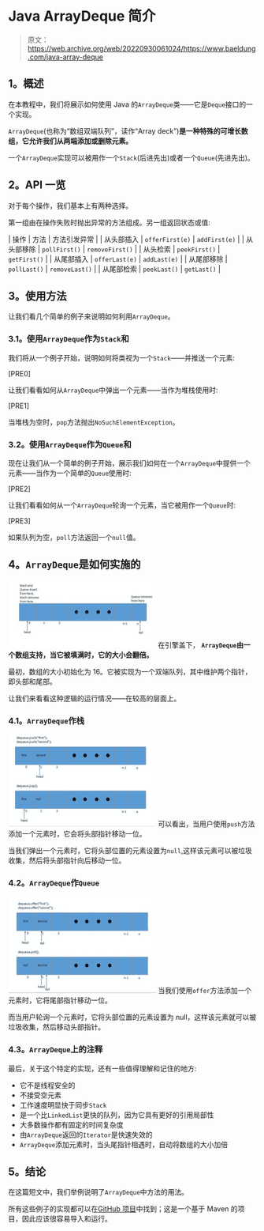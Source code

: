 # Java ArrayDeque 简介

> 原文：<https://web.archive.org/web/20220930061024/https://www.baeldung.com/java-array-deque>

## **1。概述**

在本教程中，我们将展示如何使用 Java 的`ArrayDeque`类——它是`Deque`接口的一个实现。

`ArrayDeque`(也称为“数组双端队列”，读作“Array deck”)**是一种特殊的可增长数组，它允许我们从两端添加或删除元素。**

一个`ArrayDeque`实现可以被用作一个`Stack`(后进先出)或者一个`Queue`(先进先出)。

## **2。API 一览**

对于每个操作，我们基本上有两种选择。

第一组由在操作失败时抛出异常的方法组成。另一组返回状态或值:

| 操作 | 方法 | 方法引发异常 |
| 从头部插入 | `offerFirst(e)` | `addFirst(e)` |
| 从头部移除 | `pollFirst()` | `removeFirst()` |
| 从头检索 | `peekFirst()` | `getFirst()` |
| 从尾部插入 | `offerLast(e)` | `addLast(e)` |
| 从尾部移除 | `pollLast()` | `removeLast()` |
| 从尾部检索 | `peekLast()` | `getLast()` |

## **3。使用方法**

让我们看几个简单的例子来说明如何利用`ArrayDeque`。

### **3.1。使用`ArrayDeque`作为`Stack`和**

我们将从一个例子开始，说明如何将类视为一个`Stack`——并推送一个元素:

[PRE0]

让我们看看如何从`ArrayDeque`中弹出一个元素——当作为堆栈使用时:

[PRE1]

当堆栈为空时，`pop`方法抛出`NoSuchElementException`。

### **3.2。使用`ArrayDeque`作为`Queue`和**

现在让我们从一个简单的例子开始，展示我们如何在一个`ArrayDeque`中提供一个元素——当作为一个简单的`Queue`使用时:

[PRE2]

让我们看看如何从一个`ArrayDeque`轮询一个元素，当它被用作一个`Queue`时:

[PRE3]

如果队列为空，`poll`方法返回一个`null`值。

## **4。`ArrayDeque`是如何实施的**

[![ArrayDeque](img/e2ba091d0f635ce2861647339907c185.png)](/web/20221126223607/https://www.baeldung.com/wp-content/uploads/2017/11/ArrayDeque.jpg) 
在引擎盖下， **`ArrayDeque`由一个数组支持，当它被填满时，它的大小会翻倍。**

最初，数组的大小初始化为 16。它被实现为一个双端队列，其中维护两个指针，即头部和尾部。

让我们来看看这种逻辑的运行情况——在较高的层面上。

### **4.1。`ArrayDeque`作栈**

[![Stack](img/2e3234b769d5af9eb1cc69b2cd0e9c57.png)](/web/20221126223607/https://www.baeldung.com/wp-content/uploads/2017/11/Stack.jpg) 
可以看出，当用户使用`push`方法添加一个元素时，它会将头部指针移动一位。

当我们弹出一个元素时，它将头部位置的元素设置为`null`,这样该元素可以被垃圾收集，然后将头部指针向后移动一位。

### **4.2。`ArrayDeque`作`Queue`**

[![Queue](img/3e0574b20896a79cb570a58c19d15af1.png)](/web/20221126223607/https://www.baeldung.com/wp-content/uploads/2017/11/Queue.jpg) 
当我们使用`offer`方法添加一个元素时，它将尾部指针移动一位。

而当用户轮询一个元素时，它将头部位置的元素设置为 null，这样该元素就可以被垃圾收集，然后移动头部指针。

### **4.3。`ArrayDeque`上的注释**

最后，关于这个特定的实现，还有一些值得理解和记住的地方:

*   它不是线程安全的
*   不接受空元素
*   工作速度明显快于同步`Stack`
*   是一个比`LinkedList`更快的队列，因为它具有更好的引用局部性
*   大多数操作都有固定的时间复杂度
*   由`ArrayDeque`返回的`Iterator`是快速失效的
*   `ArrayDeque`添加元素时，当头尾指针相遇时，自动将数组的大小加倍

## **5。结论**

在这篇短文中，我们举例说明了`ArrayDeque`中方法的用法。

所有这些例子的实现都可以在[GitHub 项目](https://web.archive.org/web/20221126223607/https://github.com/eugenp/tutorials/tree/master/core-java-modules/core-java-collections "ArrayDeque in Java on Github")中找到；这是一个基于 Maven 的项目，因此应该很容易导入和运行。